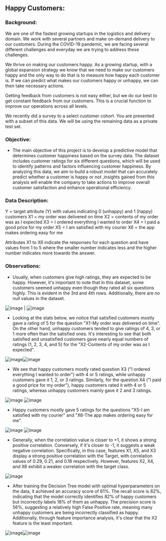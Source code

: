 ## **Happy Customers:**

### Background:

We are one of the fastest growing startups in the logistics and delivery domain. We work with several partners and make on-demand delivery to our customers. During the COVID-19 pandemic, we are facing several different challenges and everyday we are trying to address these challenges.

We thrive on making our customers happy. As a growing startup, with a global expansion strategy we know that we need to make our customers happy and the only way to do that is to measure how happy each customer is. If we can predict what makes our customers happy or unhappy, we can then take necessary actions.

Getting feedback from customers is not easy either, but we do our best to get constant feedback from our customers. This is a crucial function to improve our operations across all levels.

We recently did a survey to a select customer cohort. You are presented with a subset of this data. We will be using the remaining data as a private test set.

### **Objective:**

* The main objective of this project is to develop a predictive model that determines customer happiness based on the survey data. The dataset includes customer ratings for six different questions, which will be used to identify patterns and factors influencing customer happiness. By analyzing this data, we aim to build a robust model that can accurately predict whether a customer is happy or not ,insights gained from this analysis will enable the company to take actions to improve overall customer satisfaction and enhance operational efficiency.

### **Data Description:**

Y = target attribute (Y) with values indicating 0 (unhappy) and 1 (happy) customers
X1 = my order was delivered on time
X2 = contents of my order was as I expected
X3 = I ordered everything I wanted to order
X4 = I paid a good price for my order
X5 = I am satisfied with my courier
X6 = the app makes ordering easy for me

Attributes X1 to X6 indicate the responses for each question and have values from 1 to 5 where the smaller number indicates less and the higher number indicates more towards the answer.

### **Observations:**
*  Usually, when customers give high ratings, they are expected to be happy. However, it's important to note that in this dataset, some customers seemed unhappy even though they rated all six questions highly. This is evident in the 3rd and 4th rows. Additionally, there are no null values in the dataset.
  
![image](https://github.com/skreddypalvai/aKX3V0vGhGihpb1s/assets/137756791/fb0621b1-3597-4560-be4c-8181baa5be9e) | ![image](https://github.com/skreddypalvai/aKX3V0vGhGihpb1s/assets/137756791/a63b0558-2b76-470b-886e-2ae8c1b633a3)

*  Looking at the stats below, we notice that satisfied customers mostly gave a rating of 5 for the question "X1-My order was delivered on time". On the other hand, unhappy customers tended to give ratings of 4, 3, or 1 more often than the satisfied ones. It's interesting to see that both satisfied and unsatisfied customers gave nearly equal numbers of ratings (1, 2, 3, 4, and 5) for the "X2-Contents of my order was as I expected".

![image](https://github.com/skreddypalvai/aKX3V0vGhGihpb1s/assets/137756791/c8440f6c-40ca-4939-a71c-4428f4684fe3)![image](https://github.com/skreddypalvai/aKX3V0vGhGihpb1s/assets/137756791/04410023-3ada-455a-b9b4-eb4fd0281d8f)

*  We see that happy customers mostly rated question X3 ("I ordered everything I wanted to order") with 4 or 5 ratings, while unhappy customers gave it 1, 2, or 3 ratings. Similarly, for the question X4 ("I paid a good price for my order"), happy customers rated it with 4 or 5 ratings, whereas unhappy customers mainly gave it 2 and 3 ratings.

![image](https://github.com/skreddypalvai/aKX3V0vGhGihpb1s/assets/137756791/483a0b52-bad6-43d0-a86f-928d617eb918) ![image](https://github.com/skreddypalvai/aKX3V0vGhGihpb1s/assets/137756791/5b42f696-d940-4c63-8802-6ebac63f5ed5)

*  Happy customers mostly gave 5 ratings for the questions "X5-I am satisfied with my courier" and "X6-The app makes ordering easy for me".

![image](https://github.com/skreddypalvai/aKX3V0vGhGihpb1s/assets/137756791/177935fa-928a-472e-9125-59672709e866) ![image](https://github.com/skreddypalvai/aKX3V0vGhGihpb1s/assets/137756791/e0dca73f-d3b4-4abd-807c-501e054184b3)

*  Generally, when the correlation value is closer to +1, it shows a strong positive correlation. Conversely, if it's closer to -1, it suggests a weak negative correlation. Specifically, in this case, features X1, X5, and X3 display a strong positive correlation with the Target, with correlation values of 0.29, 0.21, and 0.18 respectively. However, features X2, X4, and X6 exhibit a weaker correlation with the target class.

![image](https://github.com/skreddypalvai/aKX3V0vGhGihpb1s/assets/137756791/6f9006f1-e544-4aef-85eb-80fc56892f56)

*  After training the Decision Tree model with optimal hyperparameters on the data, it achieved an accuracy score of 61%. The recall score is 82%, indicating that the model correctly identifies 82% of happy customers but incorrectly labels 18% of them as unhappy. The precision score is 56%, suggesting a relatively high False Positive rate, meaning many unhappy customers are being incorrectly classified as happy. Additionally, through feature importance analysis, it's clear that the X2 feature is the least important.

![image](https://github.com/skreddypalvai/aKX3V0vGhGihpb1s/assets/137756791/f0370c8d-4d99-4608-a5ea-bcfc89c95131)![image](https://github.com/skreddypalvai/aKX3V0vGhGihpb1s/assets/137756791/9057e6a2-fa52-4006-a643-776928decd39)



